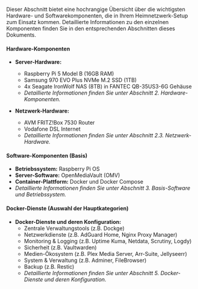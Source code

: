 Dieser Abschnitt bietet eine hochrangige Übersicht über die wichtigsten Hardware- und Softwarekomponenten, die in Ihrem Heimnetzwerk-Setup zum Einsatz kommen. Detaillierte Informationen zu den einzelnen Komponenten finden Sie in den entsprechenden Abschnitten dieses Dokuments.

#### Hardware-Komponenten

- **Server-Hardware:**    
    - Raspberry Pi 5 Model B (16GB RAM)        
    - Samsung 970 EVO Plus NVMe M.2 SSD (1TB)        
    - 4x Seagate IronWolf NAS (8TB) in FANTEC QB-35US3-6G Gehäuse        
    - _Detaillierte Informationen finden Sie unter Abschnitt 2. Hardware-Komponenten._
        
- **Netzwerk-Hardware:**    
    - AVM FRITZ!Box 7530 Router        
    - Vodafone DSL Internet        
    - _Detaillierte Informationen finden Sie unter Abschnitt 2.3. Netzwerk-Hardware._
        

#### Software-Komponenten (Basis)

- **Betriebssystem:** Raspberry Pi OS    
- **Server-Software:** OpenMediaVault (OMV)    
- **Container-Plattform:** Docker und Docker Compose    
- _Detaillierte Informationen finden Sie unter Abschnitt 3. Basis-Software und Betriebssystem._     


#### Docker-Dienste (Auswahl der Hauptkategorien)

- **Docker-Dienste und deren Konfiguration:**    
    - Zentrale Verwaltungstools (z.B. Dockge)        
    - Netzwerkdienste (z.B. AdGuard Home, Nginx Proxy Manager)        
    - Monitoring & Logging (z.B. Uptime Kuma, Netdata, Scrutiny, Logdy)        
    - Sicherheit (z.B. Vaultwarden)        
    - Medien-Ökosystem (z.B. Plex Media Server, Arr-Suite, Jellyseerr)        
    - System & Verwaltung (z.B. Adminer, FileBrowser)        
    - Backup (z.B. Restic)        
    - _Detaillierte Informationen finden Sie unter Abschnitt 5. Docker-Dienste und deren Konfiguration._